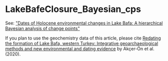 # LakeBafeClosure_Bayesian_cps

See: ["Dates of Holocene environmental changes in Lake Bafa: A hierarchical Bayesian analysis of change points"](https://dergipark.org.tr/tr/pub/tcd/issue/78700/1283443)

If you plan to use the geochemistry data of this article, please cite [Redating the formation of Lake Bafa, western Turkey: Integrative geoarchaeological methods and new environmental and dating evidence](https://doi.org/10.1002/gea.21791) by Akçer-Ön et al. (2020).
